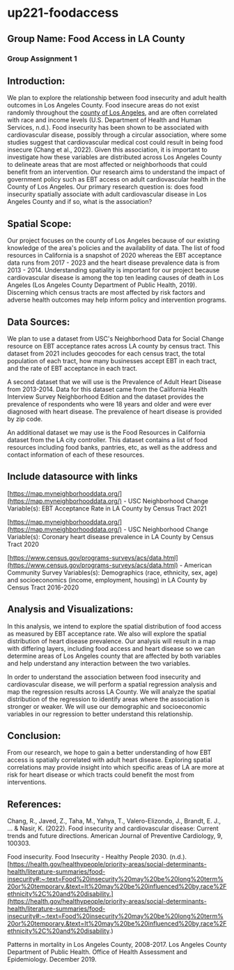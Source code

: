 # up221-foodaccess
## Group Name: Food Access in LA County
### Group Assignment 1

## Introduction:
We plan to explore the relationship between food insecurity and adult health outcomes in Los Angeles County. Food insecure areas do not exist randomly throughout the [county of Los Angeles](https://storymaps.arcgis.com/stories/4ef7d78c52ec4b29a6073ffdc6809e83), and are often correlated with race and income levels (U.S. Department of Health and Human Services, n.d.). Food insecurity has been shown to be associated with cardiovascular disease, possibly through a circular association, where some studies suggest that cardiovascular medical cost could result in being food insecure (Chang et al., 2022). Given this association, it is important to investigate how these variables are distributed across Los Angeles County to delineate areas that are most affected or neighborhoods that could benefit from an intervention. Our research aims to understand the impact of government policy such as EBT access on adult cardiovascular health in the County of Los Angeles. Our primary research question is: does food insecurity spatially associate with adult cardiovascular disease in Los Angeles County and if so, what is the association?

## Spatial Scope:
Our project focuses on the county of Los Angeles because of our existing knowledge of the area's policies and the availability of data. The list of food resources in California is a snapshot of 2020 whereas the EBT acceptance data runs from 2017 - 2023 and the heart disease prevalence data is from 2013 - 2014. Understanding spatiality is important for our project because cardiovascular disease is among the top ten leading causes of death in Los Angeles (Los Angeles County Department of Public Health, 2019). Discerning which census tracts are most affected by risk factors and adverse health outcomes may help inform policy and intervention programs.

## Data Sources:
We plan to use a dataset from USC's Neighborhood Data for Social Change resource on EBT acceptance rates across LA county by census tract. This dataset from 2021 includes geocodes for each census tract, the total population of each tract, how many businesses accept EBT in each tract, and the rate of EBT acceptance in each tract.

A second dataset that we will use is the Prevalence of Adult Heart Disease from 2013-2014. Data for this dataset came from the California Health Interview Survey Neighborhood Edition and the dataset provides the prevalence of respondents who were 18 years and older and were ever diagnosed with heart disease. The prevalence of heart disease is provided by zip code.

An additional dataset we may use is the Food Resources in California dataset from the LA city controller. This dataset contains a list of food resources including food banks, pantries, etc, as well as the address and contact information of each of these resources.

## Include datasource with links

[https://map.myneighborhooddata.org/](https://map.myneighborhooddata.org/) - USC Neighborhood Change
Variable(s): EBT Acceptance Rate in LA County by Census Tract 2021

[https://map.myneighborhooddata.org/](https://map.myneighborhooddata.org/) - USC Neighborhood Change
Variable(s): Coronary heart disease prevalence in LA County by Census Tract 2020

[https://www.census.gov/programs-surveys/acs/data.html](https://www.census.gov/programs-surveys/acs/data.html) - American Community Survey
Variables(s): Demographics (race, ethnicity, sex, age) and socioeconomics (income, employment, housing) in LA County by Census Tract 2016-2020

## Analysis and Visualizations:
In this analysis, we intend to explore the spatial distribution of food access as measured by EBT acceptance rate. We also will explore the spatial distribution of heart disease prevalence. Our analysis will result in a map with differing layers, including food access and heart disease so we can determine areas of Los Angeles county that are affected by both variables and help understand any interaction between the two variables.

In order to understand the association between food insecurity and cardiovascular disease, we will perform a spatial regression analysis and map the regression results across LA County. We will analyze the spatial distribution of the regression to identify areas where the association is stronger or weaker. We will use our demographic and socioeconomic variables in our regression to better understand this relationship.

## Conclusion:
From our research, we hope to gain a better understanding of how EBT access is spatially correlated with adult heart disease. Exploring spatial correlations may provide insight into which specific areas of LA are more at risk for heart disease or which tracts could benefit the most from interventions.

## References:
Chang, R., Javed, Z., Taha, M., Yahya, T., Valero-Elizondo, J., Brandt, E. J., ... & Nasir, K. (2022). Food insecurity and cardiovascular disease: Current trends and future directions. American Journal of Preventive Cardiology, 9, 100303.

Food insecurity. Food Insecurity - Healthy People 2030. (n.d.). [https://health.gov/healthypeople/priority-areas/social-determinants-health/literature-summaries/food-insecurity#:~:text=Food%20insecurity%20may%20be%20long%20term%20or%20temporary.&text=It%20may%20be%20influenced%20by,race%2Fethnicity%2C%20and%20disability.](https://health.gov/healthypeople/priority-areas/social-determinants-health/literature-summaries/food-insecurity#:~:text=Food%20insecurity%20may%20be%20long%20term%20or%20temporary.&text=It%20may%20be%20influenced%20by,race%2Fethnicity%2C%20and%20disability.) 

Patterns in mortality in Los Angeles County, 2008-2017. Los Angeles County Department of Public Health. Office of Health Assessment and Epidemiology. December 2019.

